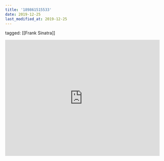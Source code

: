 ```yaml
---
title: '189861515533'
date: 2019-12-25
last_modified_at: 2019-12-25
---
```

tagged: [[Frank Sinatra]]
<iframe allow="accelerometer; autoplay; clipboard-write; encrypted-media; gyroscope; picture-in-picture" allowfullscreen="" frameborder="0" height="375" id="youtube_iframe" src="https://www.youtube.com/embed/M-b3iU-INDo?feature=oembed&amp;enablejsapi=1&amp;origin=https://safe.txmblr.com&amp;wmode=opaque" width="500"></iframe>